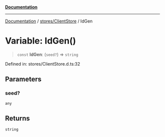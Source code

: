 [**Documentation**](../../../index.md)

***

[Documentation](../../../index.md) / [stores/ClientStore](../index.md) / IdGen

# Variable: IdGen()

> `const` **IdGen**: (`seed?`) => `string`

Defined in: stores/ClientStore.d.ts:32

## Parameters

### seed?

`any`

## Returns

`string`
